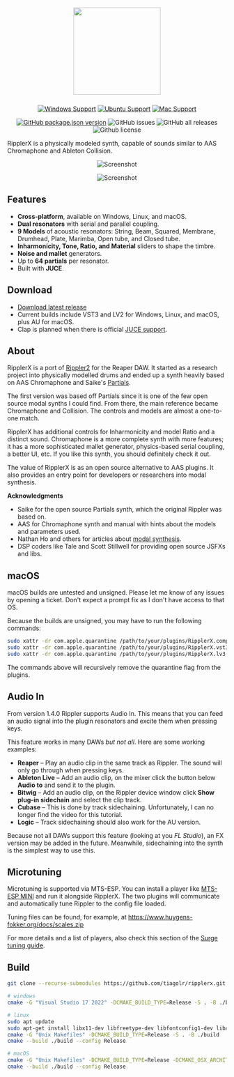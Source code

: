 <h1 align="center">
  <img src="doc/logo.png" width="200" style="padding: 5px;" />
  <br>
</h1>
<div align="center">

[![Windows Support](https://img.shields.io/badge/Windows-0078D6?style=for-the-badge&logo=windows&logoColor=white)](https://github.com/tiagolr/ripplerx/releases)
[![Ubuntu Support](https://img.shields.io/badge/Linux-E95420?style=for-the-badge&logo=linux&logoColor=white)](https://github.com/tiagolr/ripplerx/releases)
[![Mac Support](https://img.shields.io/badge/MACOS-adb8c5?style=for-the-badge&logo=macos&logoColor=white)](https://github.com/tiagolr/ripplerx/releases)

</div>
<div align="center">

[![GitHub package.json version](https://img.shields.io/github/v/release/tiagolr/ripplerx?color=%40&label=latest)](https://github.com/tiagolr/ripplerx/releases/latest)
![GitHub issues](https://img.shields.io/github/issues-raw/tiagolr/ripplerx)
![GitHub all releases](https://img.shields.io/github/downloads/tiagolr/ripplerx/total)
![Github license](https://img.shields.io/github/license/tiagolr/ripplerx)

</div>

RipplerX is a physically modeled synth, capable of sounds similar to AAS Chromaphone and Ableton Collision.

<div align="center">

![Screenshot](./doc/ripplerx.png)

![Screenshot](./doc/ripplerx-dark.png)

</div>

## Features

  * **Cross-platform**, available on Windows, Linux, and macOS.
  * **Dual resonators** with serial and parallel coupling.
  * **9 Models** of acoustic resonators: String, Beam, Squared, Membrane, Drumhead, Plate, Marimba, Open tube, and Closed tube.
  * **Inharmonicity, Tone, Ratio, and Material** sliders to shape the timbre.
  * **Noise and mallet** generators.
  * Up to **64 partials** per resonator.
  * Built with **JUCE**.

## Download

* [Download latest release](https://github.com/tiagolr/ripplerx/releases)
* Current builds include VST3 and LV2 for Windows, Linux, and macOS, plus AU for macOS.
* Clap is planned when there is official [JUCE support](https://juce.com/blog/juce-roadmap-update-q3-2024/).

## About

RipplerX is a port of [Rippler2](https://github.com/tiagolr/tilr_jsfx?tab=readme-ov-file#rippler-2)
for the Reaper DAW. It started as a research project into physically modelled drums and ended up a
synth heavily based on AAS Chromaphone and Saike's [Partials](https://github.com/JoepVanlier/JSFX?tab=readme-ov-file#partials---modal-synthesis-effect).

The first version was based off Partials since it is one of the few open source modal synths I could find. From there,
the main reference became Chromaphone and Collision. The controls and models are almost a one-to-one match.

RipplerX has additional controls for Inharmonicity and model Ratio and a distinct sound.
Chromaphone is a more complete synth with more features; it has a more sophisticated mallet generator, physics-based serial coupling, a better UI, etc.
If you like this synth, you should definitely check it out.

The value of RipplerX is as an open source alternative to AAS plugins.
It also provides an entry point for developers or researchers into modal synthesis.

**Acknowledgments**

* Saike for the open source Partials synth, which the original Rippler was based on.
* AAS for Chromaphone synth and manual with hints about the models and parameters used.
* Nathan Ho and others for articles about [modal synthesis](https://nathan.ho.name/posts/exploring-modal-synthesis).
* DSP coders like Tale and Scott Stillwell for providing open source JSFXs and libs.

## macOS

macOS builds are untested and unsigned. Please let me know of any issues by opening a ticket. Don't expect a prompt fix as I don't have access to that OS.

Because the builds are unsigned, you may have to run the following commands:

```bash
sudo xattr -dr com.apple.quarantine /path/to/your/plugins/RipplerX.component
sudo xattr -dr com.apple.quarantine /path/to/your/plugins/RipplerX.vst3
sudo xattr -dr com.apple.quarantine /path/to/your/plugins/RipplerX.lv3
```

The commands above will recursively remove the quarantine flag from the plugins.

## Audio In

From version 1.4.0 Rippler supports Audio In. This means that you can feed an audio signal into the plugin resonators and excite them when pressing keys.

This feature works in many DAWs *but not all*. Here are some working examples:

- **Reaper** – Play an audio clip in the same track as Rippler. The sound will only go through when pressing keys.
- **Ableton Live** – Add an audio clip, on the mixer click the button below **Audio to** and send it to the plugin.
- **Bitwig** – Add an audio clip, on the Rippler device window click **Show plug-in sidechain** and select the clip track.
- **Cubase** – This is done by track sidechaining. Unfortunately, I can no longer find the video for this tutorial.
- **Logic** – Track sidechaining should also work for the AU version.

Because not all DAWs support this feature (looking at you *FL Studio*), an FX version may be added in the future. Meanwhile, sidechaining into the synth is the simplest way to use this.

## Microtuning

Microtuning is supported via MTS-ESP. You can install a player like [MTS-ESP MINI](https://oddsound.com/mtsespmini.php) and run it alongside RipplerX. The two plugins will communicate and automatically tune Rippler to the config file loaded.

Tuning files can be found, for example, at https://www.huygens-fokker.org/docs/scales.zip

For more details and a list of players, also check this section of the [Surge tuning guide](https://surge-synthesizer.github.io/tuning-guide/#mts-esp).

## Build

```bash
git clone --recurse-submodules https://github.com/tiagolr/ripplerx.git

# windows
cmake -G "Visual Studio 17 2022" -DCMAKE_BUILD_TYPE=Release -S . -B ./build

# linux
sudo apt update
sudo apt-get install libx11-dev libfreetype-dev libfontconfig1-dev libasound2-dev libxrandr-dev libxinerama-dev libxcursor-dev
cmake -G "Unix Makefiles" -DCMAKE_BUILD_TYPE=Release -S . -B ./build
cmake --build ./build --config Release

# macOS
cmake -G "Unix Makefiles" -DCMAKE_BUILD_TYPE=Release -DCMAKE_OSX_ARCHITECTURES="x86_64;arm64" -S . -B ./build
cmake --build ./build --config Release
```
